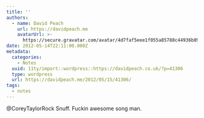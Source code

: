 ```yaml
---
title: ''
authors:
  - name: David Peach
    url: https://davidpeach.me
    avatarUrl: >-
      https://secure.gravatar.com/avatar/4d7faf5eee1f055a85788c44936b8995eaab6dfb004e7854ec747ccb272e91ee?s=96&d=mm&r=g
date: 2012-05-14T22:11:00.000Z
metadata:
  categories:
    - Notes
  uuid: 11ty/import::wordpress::https://davidpeach.co.uk/?p=41306
  type: wordpress
  url: https://davidpeach.me/2012/05/15/41306/
tags:
  - notes
---
```

@CoreyTaylorRock Snuff. Fuckin awesome song man.
